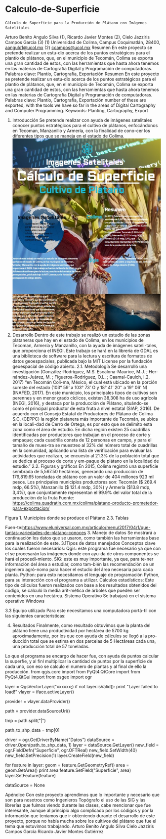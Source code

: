 # Calculo-de-Superficie
	Cálculo de Superficie para la Producción de Plátano con Imágenes Satelitales

Arturo Benito Angulo Silva (1), Ricardo Javier Montes (2), Cielo Jazziris Campos Garcia (3)
 (1) Universidad de Colima, Campus Coquimatlán, 28400, aangulo1@ucol.mx (2) ccampos@ucol.mx
Resumen
En este proyecto se pretende realizar un estu-dio acerca de los puntos estratégicos para el plantío de plátanos, que, en el municipio de Tecomán, Colima se exporta una gran cantidad de estos, con las herramientas que hasta ahora tenemos en las materias de Cartografía Digital y Programación de computadoras.
Palabras clave: Plantío, Cartografía, Exportación 
Resumen
En este proyecto se pretende realizar un estu-dio acerca de los puntos estratégicos para el plantío de plátanos, que, en el municipio de Tecomán, Colima se exporta una gran cantidad de estos, con las herramientas que hasta ahora tenemos en las materias de Cartografía Digital y Programación de computadoras.
Palabras clave: Plantío, Cartografía, Exportación number of these are exported, with the tools we have so far in the areas of Digital Cartography and Computer Programming.
Keywords: Planting, Cartography, Export 
1. 	Introducción
Se pretende realizar con ayuda de imágenes satelitales conocer puntos estratégicos para el cultivo de plátanos, enfocándonos en Tecoman, Manzanillo y Armería, con la finalidad de cono-cer los diferentes tipos que se maneja en el estado de Colima.
![palabrasdeTextoAlternativo](https://github.com/Arturo-123/Calculo-de-Superficie/blob/master/poster.jpg)
2. 	Desarrollo
Dentro de este trabajo se realizó un estudio de las zonas plataneras que hay en el estado de Colima, en los municipios de Tecoman, Armería y Manzanillo, con la ayuda de imágenes sateli-tales, que proporciona el INEGI. Este trabajo se hará en la librería de GDAL es una biblioteca de software para la lectura y escritura de formatos de datos geoespaciales, publicada bajo la MIT License por la fundación geoespacial de código abierto.
2.1. 	Metodología
Se desarrolló una investigación (González-Rodríguez, M.S. Escalona-Maurice, M.J. ; Her-nández-Juárez, M. ; Figueroa-Rodríguez, O.L. ; Caamal-Cauich, I.2, 2017) “en Tecomán Coli-ma, México, el cual está ubicado en la porción sureste del estado (103° 59’ a 103° 73’ O y 18° 41’ 20’’ a 19° 06’ N) (INAFED, 2017). En este municipio, los principales tipos de cultivos son perennes y en menor grado cíclicos, existen 38,308 ha de uso agrícola (INEGI, 2016), y destaca por la producción de Plátano, situándo-se como el principal productor de esta fruta a nivel estatal (SIAP, 2016). De acuerdo con el Consejo Estatal de Productores de Plátano de Colima S.C. (CEPPC) la región platanera más importante de Tecomán, se ubica en la locali-dad de Cerro de Ortega, es por esto que se delimito esta zona como el área de estudio. En dicha región existen 25 cuadrillas identificadas por productores que trabajan en el proceso de corte y empaque; cada cuadrilla consta de 12 personas en campo, y para el tamaño de mues-tra se muestreo al 32% del número total de cuadrillas en la comunidad, aplicando una lista de verificación para evaluar las actividades que realizan, se encuesto al 21.3% de la población total que se dedica al proceso de corte y em-paque de plátano en la localidad de estudio.”
2.2. 	Figuras y gráficos
En 2015, Colima registró una superficie sembrada de 5,567.50 hectáreas, generando una producción de 179,819.65 toneladas de plátano con un valor de 404 millones 923 mil pesos. Los principales municipios productores son: Tecomán ($ 269.4 mdp, 66.5%), Manzanillo ($ 121.4 mdp, 30%) y Armería ($13.8 mdp, 3,4%), que conjuntamente representan el 99.9% del valor total de la producción de la fruta
Fuente: https://colima.quadratin.com.mx/colima/platano-producto-prometedor-para-exportacion/
 
Figura 1. Municipios donde se produce el Plátano
2.3. 	Tablas
 
Fuen-te:https://www.eluniversal.com.mx/articulo/menu/2017/04/1/que-tantas-variedades-de-platano-conoces 
3.	Manejo de datos
Se mostrará a continuación los datos que se usaron, como también las herramientas base para la realización de este.
3.1Tipos de datos manejados
Conceptos clave los cuales fueron necesarios:
Qgis: este programa fue necesario ya que con el se procesarán las imágenes donde con ayu-da de otros componentes se hará el procedi-miento.
SIG: este es muy importante, ya que, para te-ner información del área a estudiar, como tam-bién las recomendación de un ingeniero agró-nomo para hacer el estudio del área necesaria para cada planta.
Python: para esto necesitamos el lenguaje de programación Python, para su interacción con el programa a utilizar.
Cálculos estadísticos: Este tipo de cálculos fueron realizados con base a los resultados obtenidos del código, se calculó la media arit-mética de árboles que pueden ser contenidos en una hectárea.
Sistema Operativo
Se trabajará en el sistema operativo Windows

3.3	Equipo utilizado
Para este necesitamos una computadora portá-til con las siguientes características:
 

4. 	Resultados
Finalmente, como resultado obtuvimos que la planta del plátano tiene una productividad por hectárea de 5700 kg aproximadamente, por los que con ayuda de cálculos se llegó a la pro-ducción total que se estima en dos parcelas de 5 Hectáreas cada una, una producción total de 57 toneladas.
 
Lo que el programa se encargo de hacer fue, con ayuda de puntos calcular la superfie, y al finl multiplicar la cantidad de puntos por la superficie de cada uno, con eso se calculo el numero de plantas y al final de ello la producción.
from qgis.core import 
from PyQt4.QtCore import 
from PyQt4.QtGui import 
from osgeo import ogr

 layer = QgsVectorLayer(&quot;xxxxxx;)
if not layer.isValid():
  print &quot;Layer failed to load!&quot;
vlayer = iface.activeLayer()
 
provider = vlayer.dataProvider()
 
path = provider.dataSourceUri()
 
tmp = path.split("|")
 
path_to_shp_data = tmp[0]
 
driver = ogr.GetDriverByName("Datos")
dataSource = driver.Open(path_to_shp_data, 1)
layer = dataSource.GetLayer()
new_field = ogr.FieldDefn("Superficie", ogr.OFTReal)
new_field.SetWidth(40)
new_field.SetPrecision(1) 
layer.CreateField(new_field)
 
for feature in layer:
    geom = feature.GetGeometryRef()
    area = geom.GetArea() 
    print area
    feature.SetField("Superficie", area)
    layer.SetFeature(feature)
 
dataSource = None

Apéndice
Con este proyecto aprendimos que lo importante y necesario que son para nosotros como Ingenieros Topógrafo el uso de las SIG y las librerías que fuimos viendo durante las clases, cabe mencionar que fue interesante, aunque al principio algo complicado por los códigos y por la información que teníamos que ir obteniendo durante el desarrollo de este proyecto, porque no había mucha sobre los cultivos del plátano que fue el tema que estuvimos trabajando.
Arturo Benito Angulo Silva
Cielo Jazziris Campos García
Ricardo Javier Montes Gutiérrez

